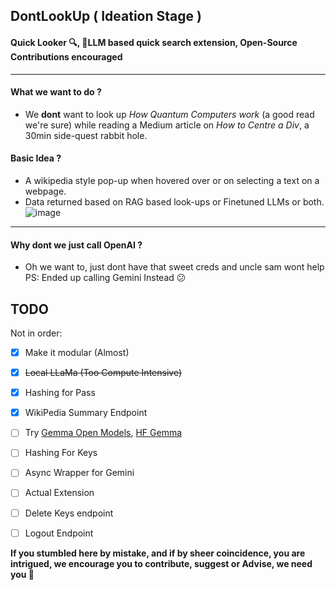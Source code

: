 ## DontLookUp ( Ideation Stage )
#### Quick Looker 🔍, 🤖LLM based quick search extension, Open-Source Contributions encouraged
---

#### What we want to do ?
- We **dont** want to look up *How Quantum Computers work* (a good read we're sure) while reading a Medium article on *How to Centre a Div*, a 30min side-quest rabbit hole.

#### Basic Idea ?
- A wikipedia style pop-up when hovered over or on selecting a text on a webpage.
- Data returned based on RAG based look-ups or Finetuned LLMs or both.
![image](https://github.com/AusafMo/DontLookUp/assets/75237046/d6bb2c9b-df51-4016-a6ab-4f891e09ea8e)

<hr/>

#### Why dont we just call OpenAI ? 
- Oh we want to, just dont have that sweet creds and uncle sam wont help <br> 
PS: Ended up calling Gemini Instead 😕

## TODO
Not in order:
- [x] Make it modular (Almost)
- [x] <s>Local LLaMa (Too Compute Intensive)</s>
- [x] Hashing for Pass
- [x] WikiPedia Summary Endpoint
- [ ] Try [Gemma Open Models](https://ai.google.dev/gemma), [HF Gemma](https://huggingface.co/google/gemma-7b)
- [ ] Hashing For Keys
- [ ] Async Wrapper for Gemini
- [ ] Actual Extension
- [ ] Delete Keys endpoint
- [ ] Logout Endpoint


**If you stumbled here by mistake, and if by sheer coincidence, you are intrigued, we encourage you to contribute, suggest or Advise, we need you 🥺**
